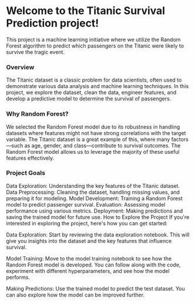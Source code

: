 # Welcome to the Titanic Survival Prediction project!

This project is a machine learning initiative where we utilize the Random Forest algorithm to predict which passengers on the Titanic were likely to survive the tragic event. 

### Overview
The Titanic dataset is a classic problem for data scientists, often used to demonstrate various data analysis and machine learning techniques. In this project, we explore the dataset, clean the data, engineer features, and develop a predictive model to determine the survival of passengers.

### Why Random Forest?
We selected the Random Forest model due to its robustness in handling datasets where features might not have strong correlations with the target variable. The Titanic dataset is a great example of this, where many factors—such as age, gender, and class—contribute to survival outcomes. The Random Forest model allows us to leverage the majority of these useful features effectively.

### Project Goals
Data Exploration: Understanding the key features of the Titanic dataset.
Data Preprocessing: Cleaning the dataset, handling missing values, and preparing it for modeling.
Model Development: Training a Random Forest model to predict passenger survival.
Evaluation: Assessing model performance using various metrics.
Deployment: Making predictions and saving the trained model for future use.
How to Explore the Project
If you're interested in exploring the project, here's how you can get started:

Data Exploration: Start by reviewing the data exploration notebook. This will give you insights into the dataset and the key features that influence survival.

Model Training: Move to the model training notebook to see how the Random Forest model is developed. You can follow along with the code, experiment with different hyperparameters, and see how the model performs.

Making Predictions: Use the trained model to predict the test dataset. You can also explore how the model can be improved further.
